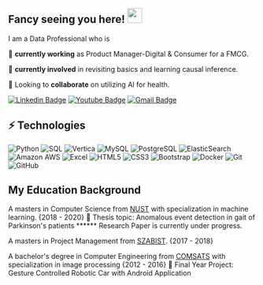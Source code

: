 ## Fancy seeing you here! <img src="https://raw.githubusercontent.com/aemmadi/aemmadi/master/wave.gif" width="30">



I am a Data Professional who is 

🔭 **currently working** as Product Manager-Digital & Consumer for a FMCG.  

🌱 **currently involved** in revisiting basics and learning causal inference. 

👯 Looking to **collaborate** on utilizing AI for health.

[![Linkedin Badge](https://img.shields.io/badge/-UmarKhan-blue?style=flat-square&logo=Linkedin&logoColor=white&link=https://www.linkedin.com/in/umar-khan-5b3948122/)](https://www.linkedin.com/in/umar-khan-5b3948122/)
[![Youtube Badge](https://img.shields.io/badge/-MeYouAndData-darkred?style=flat-square&logo=youtube&logoColor=white&link=https://www.youtube.com/channel/UCqZ-TLxTgkPyUalrmpO4rEw)](https://www.youtube.com/channel/UCqZ-TLxTgkPyUalrmpO4rEw)
[![Gmail Badge](https://img.shields.io/badge/-umarkhancodes@gmail.com-c14438?style=flat-square&logo=Gmail&logoColor=white&link=mailto:umarkhancodes@gmail.com)](mailto:umarkhancodes@gmail.com)

## ⚡ Technologies

![Python](https://img.shields.io/badge/-Python-black?style=flat-square&logo=Python)
![SQL](https://img.shields.io/badge/-SQL-green?style=flat-square&logo=SQL)
![Vertica](https://img.shields.io/badge/-Vertica-blue?style=flat-square&logo=Vertica)
![MySQL](https://img.shields.io/badge/-MySQL-black?style=flat-square&logo=mysql)
![PostgreSQL](https://img.shields.io/badge/-PostgreSQL-336791?style=flat-square&logo=postgresql)
![ElasticSearch](https://img.shields.io/badge/-ElasticSearch-005571?style=flat-square&logo=elasticsearch)
![Amazon AWS](https://img.shields.io/badge/Amazon%20AWS-232F3E?style=flat-square&logo=amazon-aws)
![Excel](https://img.shields.io/badge/-Excel-green?style=flat-square&logo=Excel)
![HTML5](https://img.shields.io/badge/-HTML5-E34F26?style=flat-square&logo=html5&logoColor=white)
![CSS3](https://img.shields.io/badge/-CSS3-1572B6?style=flat-square&logo=css3)
![Bootstrap](https://img.shields.io/badge/-Bootstrap-563D7C?style=flat-square&logo=bootstrap)
![Docker](https://img.shields.io/badge/-Docker-black?style=flat-square&logo=docker)
![Git](https://img.shields.io/badge/-Git-black?style=flat-square&logo=git)
![GitHub](https://img.shields.io/badge/-GitHub-181717?style=flat-square&logo=github)


## My Education Background 
A masters in Computer Science from [NUST](https://seecs.nust.edu.pk/) with specialization in machine learning. {2018 - 2020}
🔭 Thesis topic: Anomalous event detection in gait of Parkinson's patients 
  ****** Research Paper is currently under progress. 


A masters in Project Management from [SZABIST](https://szabist-isb.edu.pk/management-sciences/ms-project-management/). {2017 - 2018}

A bachelor's degree in Computer Engineering from [COMSATS](http://ww2.comsats.edu.pk/ee/) with specialization in image processing {2012 - 2016}
🔭 Final Year Project: Gesture Controlled Robotic Car with Android Application
